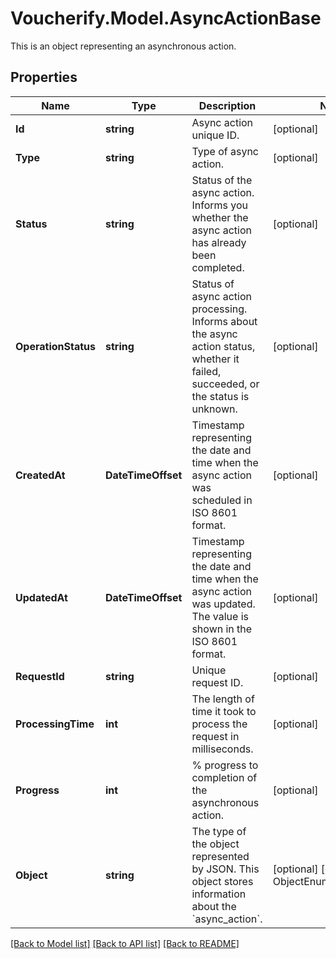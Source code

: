 # Voucherify.Model.AsyncActionBase
This is an object representing an asynchronous action.

## Properties

Name | Type | Description | Notes
------------ | ------------- | ------------- | -------------
**Id** | **string** | Async action unique ID. | [optional] 
**Type** | **string** | Type of async action. | [optional] 
**Status** | **string** | Status of the async action. Informs you whether the async action has already been completed. | [optional] 
**OperationStatus** | **string** | Status of async action processing. Informs about the async action status, whether it failed, succeeded, or the status is unknown. | [optional] 
**CreatedAt** | **DateTimeOffset** | Timestamp representing the date and time when the async action was scheduled in ISO 8601 format. | [optional] 
**UpdatedAt** | **DateTimeOffset** | Timestamp representing the date and time when the async action was updated. The value is shown in the ISO 8601 format. | [optional] 
**RequestId** | **string** | Unique request ID. | [optional] 
**ProcessingTime** | **int** | The length of time it took to process the request in milliseconds. | [optional] 
**Progress** | **int** | % progress to completion of the asynchronous action. | [optional] 
**Object** | **string** | The type of the object represented by JSON. This object stores information about the &#x60;async_action&#x60;. | [optional] [default to ObjectEnum.AsyncAction]

[[Back to Model list]](../../README.md#documentation-for-models) [[Back to API list]](../../README.md#documentation-for-api-endpoints) [[Back to README]](../../README.md)

